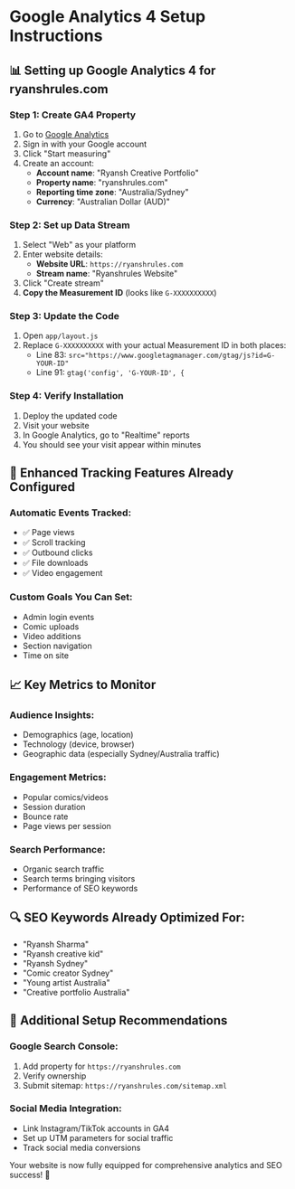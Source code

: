 # Google Analytics 4 Setup Instructions

## 📊 Setting up Google Analytics 4 for ryanshrules.com

### Step 1: Create GA4 Property
1. Go to [Google Analytics](https://analytics.google.com/)
2. Sign in with your Google account
3. Click "Start measuring"
4. Create an account:
   - **Account name**: "Ryansh Creative Portfolio"
   - **Property name**: "ryanshrules.com"
   - **Reporting time zone**: "Australia/Sydney"
   - **Currency**: "Australian Dollar (AUD)"

### Step 2: Set up Data Stream
1. Select "Web" as your platform
2. Enter website details:
   - **Website URL**: `https://ryanshrules.com`
   - **Stream name**: "Ryanshrules Website"
3. Click "Create stream"
4. **Copy the Measurement ID** (looks like `G-XXXXXXXXXX`)

### Step 3: Update the Code
1. Open `app/layout.js`
2. Replace `G-XXXXXXXXXX` with your actual Measurement ID in both places:
   - Line 83: `src="https://www.googletagmanager.com/gtag/js?id=G-YOUR-ID"`
   - Line 91: `gtag('config', 'G-YOUR-ID', {`

### Step 4: Verify Installation
1. Deploy the updated code
2. Visit your website
3. In Google Analytics, go to "Realtime" reports
4. You should see your visit appear within minutes

## 🎯 Enhanced Tracking Features Already Configured

### Automatic Events Tracked:
- ✅ Page views
- ✅ Scroll tracking
- ✅ Outbound clicks
- ✅ File downloads
- ✅ Video engagement

### Custom Goals You Can Set:
- Admin login events
- Comic uploads
- Video additions
- Section navigation
- Time on site

## 📈 Key Metrics to Monitor

### Audience Insights:
- Demographics (age, location)
- Technology (device, browser)
- Geographic data (especially Sydney/Australia traffic)

### Engagement Metrics:
- Popular comics/videos
- Session duration
- Bounce rate
- Page views per session

### Search Performance:
- Organic search traffic
- Search terms bringing visitors
- Performance of SEO keywords

## 🔍 SEO Keywords Already Optimized For:
- "Ryansh Sharma"
- "Ryansh creative kid"
- "Ryansh Sydney"
- "Comic creator Sydney"
- "Young artist Australia"
- "Creative portfolio Australia"

## 📱 Additional Setup Recommendations

### Google Search Console:
1. Add property for `https://ryanshrules.com`
2. Verify ownership
3. Submit sitemap: `https://ryanshrules.com/sitemap.xml`

### Social Media Integration:
- Link Instagram/TikTok accounts in GA4
- Set up UTM parameters for social traffic
- Track social media conversions

Your website is now fully equipped for comprehensive analytics and SEO success! 🚀